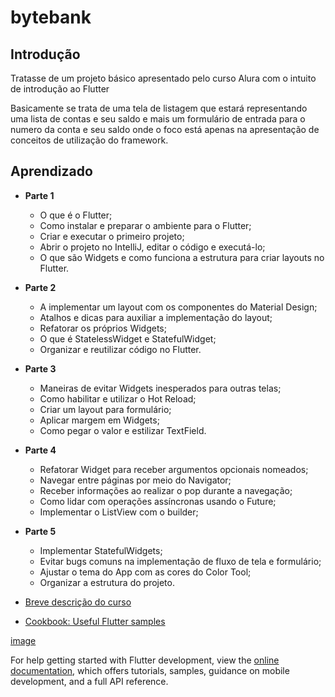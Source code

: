 # bytebank

## Introdução

Tratasse de um projeto básico apresentado pelo curso Alura com o intuito de introdução ao Flutter

Basicamente se trata de uma tela de listagem que estará representando uma lista de contas e seu saldo e mais um formulário de entrada para o numero da conta e seu saldo onde o foco está apenas na apresentação de conceitos de utilização do framework.
 

## Aprendizado

- **Parte 1**

  - O que é o Flutter;
  - Como instalar e preparar o ambiente para o Flutter;
  - Criar e executar o primeiro projeto;
  - Abrir o projeto no IntelliJ, editar o código e executá-lo;
  - O que são Widgets e como funciona a estrutura para criar layouts no Flutter.


- **Parte 2**

  - A implementar um layout com os componentes do Material Design;
  - Atalhos e dicas para auxiliar a implementação do layout;
  - Refatorar os próprios Widgets;
  - O que é StatelessWidget e StatefulWidget;
  - Organizar e reutilizar código no Flutter.


- **Parte 3**

   - Maneiras de evitar Widgets inesperados para outras telas;
   - Como habilitar e utilizar o Hot Reload;
   - Criar um layout para formulário;
   - Aplicar margem em Widgets;
   - Como pegar o valor e estilizar TextField.


- **Parte 4**

  - Refatorar Widget para receber argumentos opcionais nomeados;
  - Navegar entre páginas por meio do Navigator;
  - Receber informações ao realizar o pop durante a navegação;
  - Como lidar com operações assíncronas usando o Future;
  - Implementar o ListView com o builder;

- **Parte 5**

  - Implementar StatefulWidgets;
  - Evitar bugs comuns na implementação de fluxo de tela e formulário;
  - Ajustar o tema do App com as cores do Color Tool;
  - Organizar a estrutura do projeto.

 
- [Breve descrição do curso](info/infoCursotxt.txt)
- [Cookbook: Useful Flutter samples](https://docs.flutter.dev/cookbook)

[image](info/imagens/configLoginSenhaPortaDbQtdCarta.png)

For help getting started with Flutter development, view the
[online documentation](https://docs.flutter.dev/), which offers tutorials,
samples, guidance on mobile development, and a full API reference.
